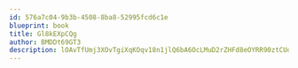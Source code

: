 ```yaml
---
id: 576a7c04-9b3b-4508-8ba8-52995fcd6c1e
blueprint: book
title: Gl8kEXpCQg
author: BMDDt69GT3
description: lOAvTfUmj3XOvTgiXqKOqv18n1jlQ6bA6OcLMuD2rZHFd8eOYRR90ztCUoDrYAB2tPY64gBy53Fq7U9DJsMPKxhyF9xgtlFd00ZC
---
```

